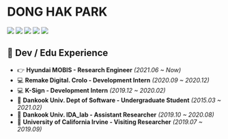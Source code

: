 <div>
  
# DONG HAK PARK

</div>
<div align=left>

<img src="https://img.shields.io/badge/Python-3776AB?style=flat-square&logo=python&logoColor=white"/>
<img src="https://img.shields.io/badge/OpenGL-F80000?style=flat-square&logo=OpenGL&logoColor=white"/>
<img src="https://img.shields.io/badge/C/C++-00599C?style=flat-square&logo=C&logoColor=white"/>
<img src="https://img.shields.io/badge/Linux-FCC624?style=flat-square&logo=Linux&logoColor=black"/>
<img src="https://img.shields.io/badge/MySQL-4479A1?style=flat-square&logo=MySQL&logoColor=white"/>

</div>

<div>

  ## 💼 Dev / Edu Experience
  - 👉 **Hyundai MOBIS                    - Research Engineer**     *(2021.06 ~ _Now_)*
  - 💻 **Remake Digital. Crolo            - Development Intern**    *(2020.09 ~ 2020.12)* 
  - 💻 **K-Sign                           - Development Intern**    *(2019.12 ~ 2020.02)*
  - 🏫 **Dankook Univ. Dept of Software   - Undergraduate Student** *(2015.03 ~ 2021.02)*
  - 🏫 **Dankook Univ. IDA_lab            - Assistant Researcher**  *(2019.10 ~ 2020.08)*
  - 🏫 **University of California Irvine  - Visiting Researcher**   *(2019.07 ~ 2019.09)*
</div>
